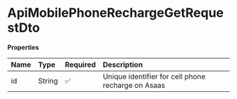 # ApiMobilePhoneRechargeGetRequestDto

**Properties**

| Name | Type   | Required | Description                                        |
| :--- | :----- | :------- | :------------------------------------------------- |
| id   | String | ✅       | Unique identifier for cell phone recharge on Asaas |

<!-- This file was generated by liblab | https://liblab.com/ -->

